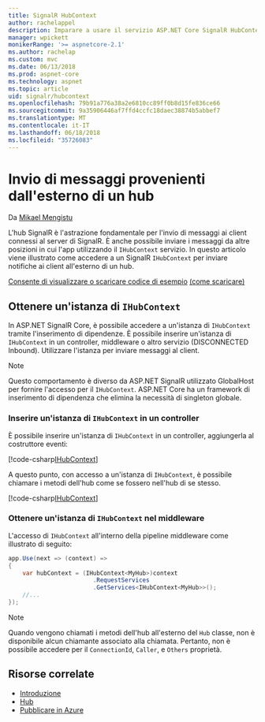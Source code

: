 ```yaml
---
title: SignalR HubContext
author: rachelappel
description: Imparare a usare il servizio ASP.NET Core SignalR HubContext per l'invio di notifiche ai client all'esterno di un hub.
manager: wpickett
monikerRange: '>= aspnetcore-2.1'
ms.author: rachelap
ms.custom: mvc
ms.date: 06/13/2018
ms.prod: aspnet-core
ms.technology: aspnet
ms.topic: article
uid: signalr/hubcontext
ms.openlocfilehash: 79b91a776a38a2e6810cc89ff0b8d15fe836ce66
ms.sourcegitcommit: 9a35906446af7ffd4ccfc18daec38874b5abbef7
ms.translationtype: MT
ms.contentlocale: it-IT
ms.lasthandoff: 06/18/2018
ms.locfileid: "35726083"
---
```

# <a name="send-messages-from-outside-a-hub"></a>Invio di messaggi provenienti dall'esterno di un hub

Da [Mikael Mengistu](https://twitter.com/MikaelM_12)

L'hub SignalR è l'astrazione fondamentale per l'invio di messaggi ai client connessi al server di SignalR. È anche possibile inviare i messaggi da altre posizioni in cui l'app utilizzando il `IHubContext` servizio. In questo articolo viene illustrato come accedere a un SignalR `IHubContext` per inviare notifiche ai client all'esterno di un hub.

[Consente di visualizzare o scaricare codice di esempio](https://github.com/aspnet/Docs/tree/master/aspnetcore/signalr/hubcontext/sample/) [(come scaricare)](xref:tutorials/index#how-to-download-a-sample)

## <a name="get-an-instance-of-ihubcontext"></a>Ottenere un'istanza di `IHubContext`

In ASP.NET SignalR Core, è possibile accedere a un'istanza di `IHubContext` tramite l'inserimento di dipendenze. È possibile inserire un'istanza di `IHubContext` in un controller, middleware o altro servizio (DISCONNECTED Inbound). Utilizzare l'istanza per inviare messaggi al client.

> [!NOTE]
> Questo comportamento è diverso da ASP.NET SignalR utilizzato GlobalHost per fornire l'accesso per il `IHubContext`. ASP.NET Core ha un framework di inserimento di dipendenza che elimina la necessità di singleton globale.

### <a name="inject-an-instance-of-ihubcontext-in-a-controller"></a>Inserire un'istanza di `IHubContext` in un controller

È possibile inserire un'istanza di `IHubContext` in un controller, aggiungerla al costruttore eventi:

[!code-csharp[IHubContext](hubcontext/sample/Controllers/HomeController.cs?range=12-19,57)]

A questo punto, con accesso a un'istanza di `IHubContext`, è possibile chiamare i metodi dell'hub come se fossero nell'hub di se stesso.

[!code-csharp[IHubContext](hubcontext/sample/Controllers/HomeController.cs?range=21-25)]

### <a name="get-an-instance-of-ihubcontext-in-middleware"></a>Ottenere un'istanza di `IHubContext` nel middleware

L'accesso di `IHubContext` all'interno della pipeline middleware come illustrato di seguito:

```csharp
app.Use(next => (context) =>
{
    var hubContext = (IHubContext<MyHub>)context
                        .RequestServices
                        .GetServices<IHubContext<MyHub>>();
    //...
});
```

> [!NOTE]
> Quando vengono chiamati i metodi dell'hub all'esterno del `Hub` classe, non è disponibile alcun chiamante associato alla chiamata. Pertanto, non è possibile accedere per il `ConnectionId`, `Caller`, e `Others` proprietà.

## <a name="related-resources"></a>Risorse correlate

* [Introduzione](xref:signalr/get-started)
* [Hub](xref:signalr/hubs)
* [Pubblicare in Azure](xref:signalr/publish-to-azure-web-app)
